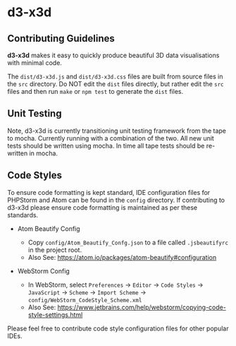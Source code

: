 # d3-x3d
## Contributing Guidelines

**d3-x3d** makes it easy to quickly produce beautiful 3D data visualisations with minimal code.

The `dist/d3-x3d.js` and `dist/d3-x3d.css` files are built from source files in the `src` directory.
Do NOT edit the `dist` files directly, but rather edit the `src` files and then run `make` or `npm test` to generate the `dist` files.

## Unit Testing
Note, d3-x3d is currently transitioning unit testing framework from the tape to mocha. Currently running with a combination of the two. All new unit tests should be written using mocha. In time all tape tests should be re-written in mocha.

## Code Styles

To ensure code formatting is kept standard, IDE configuration files for PHPStorm and Atom can be found in the `config` directory. 
If contributing to d3-x3d please ensure code formatting is maintained as per these standards.

* Atom Beautify Config
  * Copy `config/Atom_Beautify_Confg.json` to a file called `.jsbeautifyrc` in the project root.
  * Also See: https://atom.io/packages/atom-beautify#configuration

* WebStorm Config
  * In WebStorm, select `Preferences` -> `Editor` -> `Code Styles` -> `JavaScript` -> `Scheme` -> `Import Scheme` -> `config/WebStorm_CodeStyle_Scheme.xml`
  * Also See: https://www.jetbrains.com/help/webstorm/copying-code-style-settings.html

Please feel free to contribute code style configuration files for other popular IDEs.
